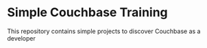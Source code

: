 # Simple Couchbase Training

This repository contains simple projects to discover Couchbase as a developer